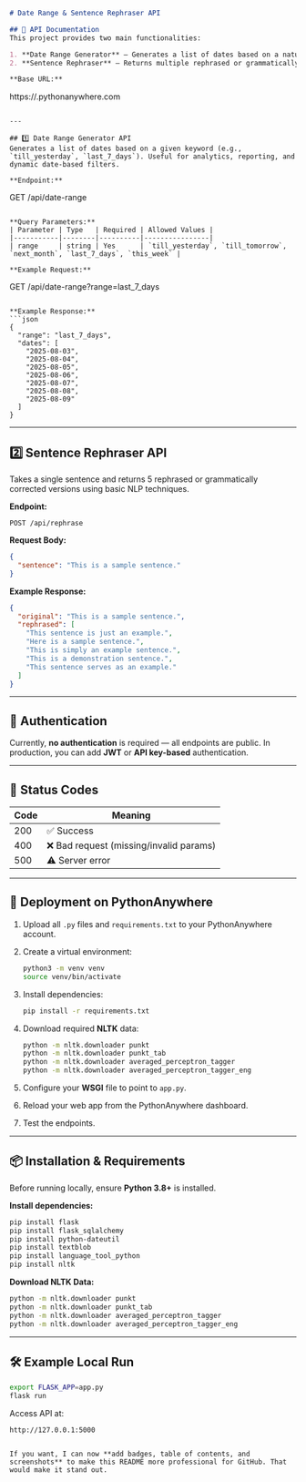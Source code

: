 ```markdown
# Date Range & Sentence Rephraser API

## 📄 API Documentation
This project provides two main functionalities:

1. **Date Range Generator** – Generates a list of dates based on a natural language date range keyword.  
2. **Sentence Rephraser** – Returns multiple rephrased or grammatically corrected versions of a given sentence.

**Base URL:**  
```

https\://<yourusername>.pythonanywhere.com

```

---

## 1️⃣ Date Range Generator API
Generates a list of dates based on a given keyword (e.g., `till_yesterday`, `last_7_days`). Useful for analytics, reporting, and dynamic date-based filters.

**Endpoint:**  
```

GET /api/date-range

```

**Query Parameters:**
| Parameter | Type   | Required | Allowed Values |
|-----------|--------|----------|----------------|
| range     | string | Yes      | `till_yesterday`, `till_tomorrow`, `next_month`, `last_7_days`, `this_week` |

**Example Request:**
```

GET /api/date-range?range=last\_7\_days

````

**Example Response:**
```json
{
  "range": "last_7_days",
  "dates": [
    "2025-08-03",
    "2025-08-04",
    "2025-08-05",
    "2025-08-06",
    "2025-08-07",
    "2025-08-08",
    "2025-08-09"
  ]
}
````

---

## 2️⃣ Sentence Rephraser API

Takes a single sentence and returns 5 rephrased or grammatically corrected versions using basic NLP techniques.

**Endpoint:**

```
POST /api/rephrase
```

**Request Body:**

```json
{
  "sentence": "This is a sample sentence."
}
```

**Example Response:**

```json
{
  "original": "This is a sample sentence.",
  "rephrased": [
    "This sentence is just an example.",
    "Here is a sample sentence.",
    "This is simply an example sentence.",
    "This is a demonstration sentence.",
    "This sentence serves as an example."
  ]
}
```

---

## 🔐 Authentication

Currently, **no authentication** is required — all endpoints are public.
In production, you can add **JWT** or **API key-based** authentication.

---

## 📡 Status Codes

| Code | Meaning                                |
| ---- | -------------------------------------- |
| 200  | ✅ Success                              |
| 400  | ❌ Bad request (missing/invalid params) |
| 500  | ⚠️ Server error                        |

---

## 🚀 Deployment on PythonAnywhere

1. Upload all `.py` files and `requirements.txt` to your PythonAnywhere account.
2. Create a virtual environment:

   ```bash
   python3 -m venv venv
   source venv/bin/activate
   ```
3. Install dependencies:

   ```bash
   pip install -r requirements.txt
   ```
4. Download required **NLTK** data:

   ```bash
   python -m nltk.downloader punkt
   python -m nltk.downloader punkt_tab
   python -m nltk.downloader averaged_perceptron_tagger
   python -m nltk.downloader averaged_perceptron_tagger_eng
   ```
5. Configure your **WSGI** file to point to `app.py`.
6. Reload your web app from the PythonAnywhere dashboard.
7. Test the endpoints.

---

## 📦 Installation & Requirements

Before running locally, ensure **Python 3.8+** is installed.

**Install dependencies:**

```bash
pip install flask
pip install flask_sqlalchemy
pip install python-dateutil
pip install textblob
pip install language_tool_python
pip install nltk
```

**Download NLTK Data:**

```bash
python -m nltk.downloader punkt
python -m nltk.downloader punkt_tab
python -m nltk.downloader averaged_perceptron_tagger
python -m nltk.downloader averaged_perceptron_tagger_eng
```

---

## 🛠 Example Local Run

```bash
export FLASK_APP=app.py
flask run
```

Access API at:

```
http://127.0.0.1:5000
```

```

If you want, I can now **add badges, table of contents, and screenshots** to make this README more professional for GitHub. That would make it stand out.
```

